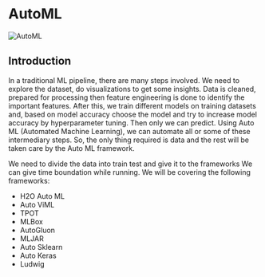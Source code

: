 # AutoML
![AutoML](https://user-images.githubusercontent.com/54285534/207264782-6740b670-fa19-4114-b472-52a6ddd1441d.png)

## Introduction

In a traditional ML pipeline, there are many steps involved. We need to explore the dataset, do visualizations to get some insights. Data is cleaned, prepared for processing then feature engineering is done to identify the important features. After this, we train different models on training datasets and, based on model accuracy choose the model and try to increase model accuracy by hyperparameter tuning. Then only we can predict.
Using Auto ML (Automated Machine Learning), we can automate all or some of these intermediary steps. So, the only thing required is data and the rest will be taken care by the Auto ML framework.

We need to divide the data into train test and give it to the frameworks 
We can give time boundation while running.
We will be covering the following frameworks:
- H2O Auto ML
- Auto ViML
- TPOT
- MLBox
- AutoGluon
- MLJAR
- Auto Sklearn
- Auto Keras
- Ludwig
